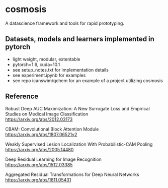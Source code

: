# cosmosis
A datascience framework and tools for rapid prototyping.

## Datasets, models and learners implemented in pytorch
* light weight, modular, extentable
* pytorch=1.6, cuda=10.1
* see setup_notes.txt for implementation details
* see experiment.ipynb for examples
* see repo icanswim/qchem for an example of a project utilizing cosmosis

## Reference  
Robust Deep AUC Maximization: A New Surrogate Loss and Empirical Studies on Medical Image Classification  
https://arxiv.org/abs/2012.03173  

CBAM: Convolutional Block Attention Module  
https://arxiv.org/abs/1807.06521v2  

Weakly Supervised Lesion Localization With Probabilistic-CAM Pooling  
https://arxiv.org/abs/2005.14480  

Deep Residual Learning for Image Recognition  
https://arxiv.org/abs/1512.03385  

Aggregated Residual Transformations for Deep Neural Networks  
https://arxiv.org/abs/1611.05431  



